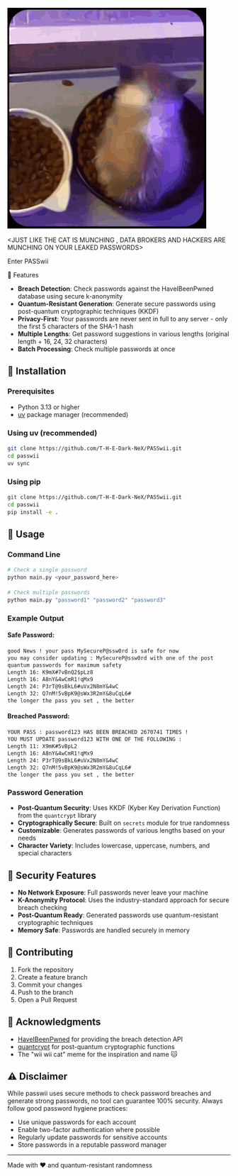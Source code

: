 ![](a.gif)




<JUST LIKE THE CAT IS MUNCHING , DATA BROKERS AND HACKERS ARE MUNCHING ON YOUR LEAKED PASSWORDS>

Enter PASSwii




🚀 Features

- **Breach Detection**: Check passwords against the HaveIBeenPwned database using secure k-anonymity
- **Quantum-Resistant Generation**: Generate secure passwords using post-quantum cryptographic techniques (KKDF)
- **Privacy-First**: Your passwords are never sent in full to any server - only the first 5 characters of the SHA-1 hash
- **Multiple Lengths**: Get password suggestions in various lengths (original length + 16, 24, 32 characters)
- **Batch Processing**: Check multiple passwords at once

## 🔧 Installation

### Prerequisites
- Python 3.13 or higher
- [uv](https://github.com/astral-sh/uv) package manager (recommended)

### Using uv (recommended)
```bash
git clone https://github.com/T-H-E-Dark-NeX/PASSwii.git
cd passwii
uv sync
```

### Using pip
```bash
git clone https://github.com/T-H-E-Dark-NeX/PASSwii.git
cd passwii
pip install -e .
```

## 📖 Usage

### Command Line
```bash
# Check a single password
python main.py <your_password_here>

# Check multiple passwords
python main.py "password1" "password2" "password3"
```

### Example Output

#### Safe Password:
```
good News ! your pass MySecureP@ssw0rd is safe for now 
you may consider updating : MySecureP@ssw0rd with one of the post quantum passwords for maximum safety
Length 16: K9mX#7vBnQ2$pLz8
Length 16: A8nY&4wCmR1!qMx9
Length 24: P3rT@9sBkL6#uVx2N8mY&4wC
Length 32: Q7nM!5vBpK9@sWx3R2mY&8uCqL6#
the longer the pass you set , the better
```

#### Breached Password:
```
YOUR PASS : password123 HAS BEEN BREACHED 2670741 TIMES !
YOU MUST UPDATE password123 WITH ONE OF THE FOLLOWING :
Length 11: X9mK#5vBpL2
Length 16: A8nY&4wCmR1!qMx9
Length 24: P3rT@9sBkL6#uVx2N8mY&4wC
Length 32: Q7nM!5vBpK9@sWx3R2mY&8uCqL6#
the longer the pass you set , the better
```



### Password Generation
- **Post-Quantum Security**: Uses KKDF (Kyber Key Derivation Function) from the `quantcrypt` library
- **Cryptographically Secure**: Built on `secrets` module for true randomness
- **Customizable**: Generates passwords of various lengths based on your needs
- **Character Variety**: Includes lowercase, uppercase, numbers, and special characters



## 🔐 Security Features

- **No Network Exposure**: Full passwords never leave your machine
- **K-Anonymity Protocol**: Uses the industry-standard approach for secure breach checking
- **Post-Quantum Ready**: Generated passwords use quantum-resistant cryptographic techniques
- **Memory Safe**: Passwords are handled securely in memory

## 🤝 Contributing

1. Fork the repository
2. Create a feature branch 
3. Commit your changes 
4. Push to the branch 
5. Open a Pull Request


## 🙏 Acknowledgments

- [HaveIBeenPwned](https://haveibeenpwned.com/) for providing the breach detection API
- [quantcrypt](https://github.com/quantcrypt/quantcrypt) for post-quantum cryptographic functions
- The "wii wii cat" meme for the inspiration and name 🐱

## ⚠️ Disclaimer

While passwii uses secure methods to check password breaches and generate strong passwords, no tool can guarantee 100% security. Always follow good password hygiene practices:

- Use unique passwords for each account
- Enable two-factor authentication where possible
- Regularly update passwords for sensitive accounts
- Store passwords in a reputable password manager

---

Made with ❤️ and quantum-resistant randomness
